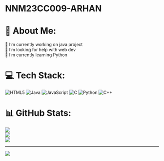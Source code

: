 # NNM23CC009-ARHAN
# 💫 About Me:
🔭 I’m currently working on java project<br>👯 I’m looking for help with web dev<br>🌱 I’m currently learning Python


# 💻 Tech Stack:
![HTML5](https://img.shields.io/badge/html5-%23E34F26.svg?style=for-the-badge&logo=html5&logoColor=white) ![Java](https://img.shields.io/badge/java-%23ED8B00.svg?style=for-the-badge&logo=openjdk&logoColor=white) ![JavaScript](https://img.shields.io/badge/javascript-%23323330.svg?style=for-the-badge&logo=javascript&logoColor=%23F7DF1E) ![C](https://img.shields.io/badge/c-%2300599C.svg?style=for-the-badge&logo=c&logoColor=white) ![Python](https://img.shields.io/badge/python-3670A0?style=for-the-badge&logo=python&logoColor=ffdd54) ![C++](https://img.shields.io/badge/c++-%2300599C.svg?style=for-the-badge&logo=c%2B%2B&logoColor=white)
# 📊 GitHub Stats:
![](https://github-readme-stats.vercel.app/api?username=Arhan684&theme=dark&hide_border=false&include_all_commits=false&count_private=false)<br/>
![](https://github-readme-streak-stats.herokuapp.com/?user=Arhan684&theme=dark&hide_border=false)<br/>
![](https://github-readme-stats.vercel.app/api/top-langs/?username=Arhan684&theme=dark&hide_border=false&include_all_commits=false&count_private=false&layout=compact)

---
[![](https://visitcount.itsvg.in/api?id=Arhan684&icon=0&color=0)](https://visitcount.itsvg.in)

<!-- Proudly created with GPRM ( https://gprm.itsvg.in ) -->
